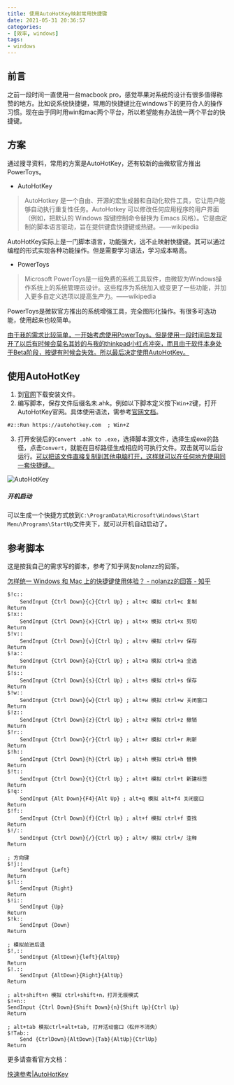 ```yaml
---
title: 使用AutoHotKey映射常用快捷键
date: 2021-05-31 20:36:57
categories:
- [效率, windows]
tags:
- windows
---
```


## 前言
之前一段时间一直使用一台macbook pro，感觉苹果对系统的设计有很多值得称赞的地方。比如说系统快捷键，常用的快捷键比在windows下的更符合人的操作习惯。现在由于同时用win和mac两个平台，所以希望能有办法统一两个平台的快捷键。
## 方案
通过搜寻资料，常用的方案是AutoHotKey，还有较新的由微软官方推出PowerToys。

- AutoHotKey
> AutoHotkey 是一个自由、开源的宏生成器和自动化软件工具，它让用户能够自动执行重复性任务。AutoHotkey 可以修改任何应用程序的用户界面（例如，把默认的 Windows 按键控制命令替换为 Emacs 风格）。它是由定制的脚本语言驱动，旨在提供键盘快捷键或热键。——wikipedia

AutoHotKey实际上是一门脚本语言，功能强大，远不止映射快捷键。其可以通过编程的形式实现各种功能操作。但是需要学习语法，学习成本略高。

- PowerToys
> Microsoft PowerToys是一组免费的系统工具软件，由微软为Windows操作系统上的系统管理员设计。这些程序为系统加入或变更了一些功能，并加入更多自定义选项以提高生产力。——wikipedia

PowerToys是微软官方推出的系统增强工具，完全图形化操作。有很多可选功能，使用起来也较简单。

<u>由于我的需求比较简单，一开始考虑使用PowerToys。但是使用一段时间后发现开了以后有时候会莫名其妙的与我的thinkpad小红点冲突，而且由于软件本身处于Beta阶段，按键有时候会失效。所以最后决定使用AutoHotKey。</u>

## 使用AutoHotKey
1. 到[官网](https://www.autohotkey.com/)下载安装文件。
2. 编写脚本，保存文件后缀名未.ahk。例如以下脚本定义按下```Win+Z```键，打开AutoHotKey官网。具体使用语法，需参考[官网文档](https://wyagd001.github.io/zh-cn/docs/AutoHotkey.htm)。
```
#z::Run https://autohotkey.com  ; Win+Z
```

3. 打开安装后的```Convert .ahk to .exe```，选择脚本源文件，选择生成exe的路径，点击```Convert```，就能在目标路径生成相应的可执行文件。双击就可以后台运行。<u>可以把该文件直接复制到其他电脑打开，这样就可以在任何地方使用同一套快捷键。</u>

![AutoHotKey](/img/使用AutoHotKey映射常用快捷键.png)

##### 开机启动
可以生成一个快捷方式放到```C:\ProgramData\Microsoft\Windows\Start Menu\Programs\StartUp```文件夹下，就可以开机自动启动了。


## 参考脚本
这是按我自己的需求写的脚本，参考了知乎网友nolanzz的回答。

[怎样统一 Windows 和 Mac 上的快捷键使用体验？ - nolanzz的回答 - 知乎](https://www.zhihu.com/question/27564773/answer/1379715851)


```
$!c::
    SendInput {Ctrl Down}{c}{Ctrl Up} ; alt+c 模拟 ctrl+c 复制
Return
$!x::
    SendInput {Ctrl Down}{x}{Ctrl Up} ; alt+x 模拟 ctrl+x 剪切
Return
$!v::
    SendInput {Ctrl Down}{v}{Ctrl Up} ; alt+v 模拟 ctrl+v 保存
Return
$!a::
    SendInput {Ctrl Down}{a}{Ctrl Up} ; alt+a 模拟 ctrl+a 全选
Return
$!s::
    SendInput {Ctrl Down}{s}{Ctrl Up} ; alt+s 模拟 ctrl+s 保存
Return
$!w::
    SendInput {Ctrl Down}{w}{Ctrl Up} ; alt+w 模拟 ctrl+w 关闭窗口
Return
$!z::
    SendInput {Ctrl Down}{z}{Ctrl Up} ; alt+z 模拟 ctrl+z 撤销
Return
$!r::
    SendInput {Ctrl Down}{r}{Ctrl Up} ; alt+r 模拟 ctrl+r 刷新
Return
$!h::
    SendInput {Ctrl Down}{h}{Ctrl Up} ; alt+h 模拟 ctrl+h 替换
Return
$!t::
    SendInput {Ctrl Down}{t}{Ctrl Up} ; alt+t 模拟 ctrl+t 新建标签
Return
$!q::
    SendInput {Alt Down}{F4}{Alt Up} ; alt+q 模拟 alt+f4 关闭窗口
Return
$!f::
    SendInput {Ctrl Down}{f}{Ctrl Up} ; alt+f 模拟 ctrl+f 查找
Return
$!/::
    SendInput {Ctrl Down}{/}{Ctrl Up} ; alt+/ 模拟 ctrl+/ 注释
Return

; 方向键
$!j::
    SendInput {Left}
Return
$!l::
    SendInput {Right}
Return
$!i::
    SendInput {Up}
Return
$!k::
    SendInput {Down}
Return

; 模拟前进后退
$!,::
    SendInput {AltDown}{left}{AltUp}
Return
$!.::
    SendInput {AltDown}{Right}{AltUp}
Return

; alt+shift+n 模拟 ctrl+shift+n，打开无痕模式
$!+n::
SendInput {Ctrl Down}{Shift Down}{n}{Shift Up}{Ctrl Up}
Return

; alt+tab 模拟ctrl+alt+tab, 打开活动窗口（松开不消失）
$!Tab::
    Send {CtrlDown}{AltDown}{Tab}{AltUp}{CtrlUp}
Return
```


更多请查看官方文档：

[快速参考|AutoHotKey](https://wyagd001.github.io/zh-cn/docs/AutoHotkey.htm)